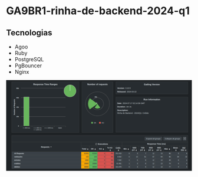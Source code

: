 # GA9BR1-rinha-de-backend-2024-q1

## Tecnologias
- Agoo
- Ruby
- PostgreSQL
- PgBouncer
- Nginx

![Perfomance no Gattling](./gattling_print.png)